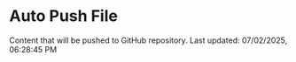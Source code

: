 # Auto Push File

Content that will be pushed to GitHub repository.
Last updated: 07/02/2025, 06:28:45 PM